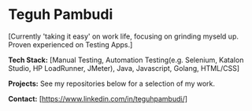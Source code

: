 # Teguh Pambudi  
  
[Currently 'taking it easy' on work life, focusing on grinding myseld up. Proven experienced on Testing Apps.]  
  
**Tech Stack:** [Manual Testing, Automation Testing(e.g. Selenium, Katalon Studio, HP LoadRunner, JMeter), Java, Javascript, Golang, HTML/CSS]  
  
**Projects:**  See my repositories below for a selection of my work.  
  
**Contact:** [https://www.linkedin.com/in/teguhpambudi/]  
